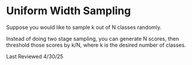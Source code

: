 # Uniform Width Sampling

Suppose you would like to sample k out of N classes randomly.

Instead of doing two stage sampling, you can generate N scores, then threshold those scores by k/N, where k is the desired number of classes.

Last Reviewed 4/30/25